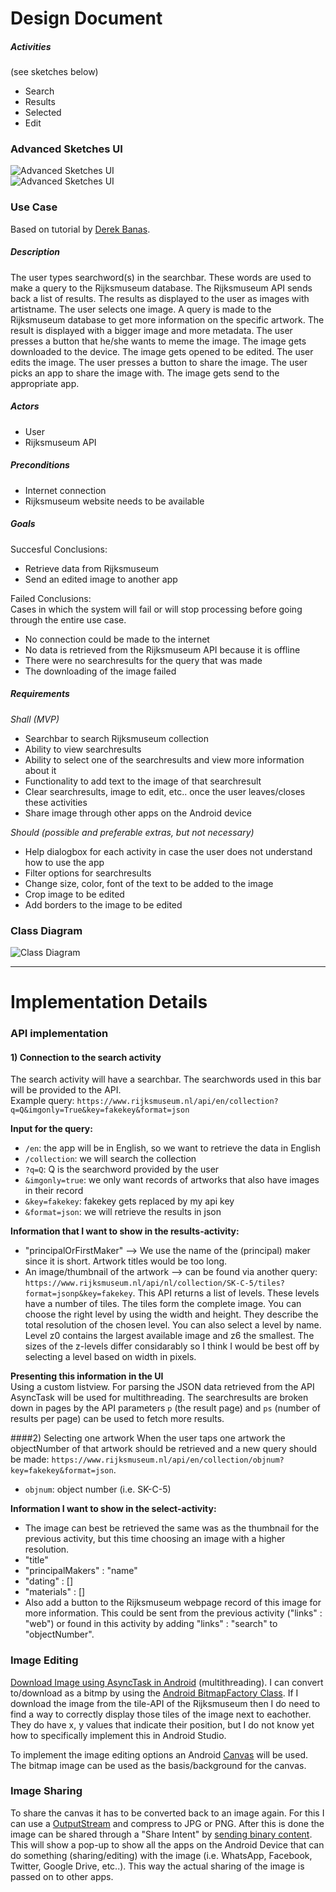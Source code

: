# Design Document
##### Activities  
(see sketches below)
- Search
- Results
- Selected
- Edit 

### Advanced Sketches UI
![Advanced Sketches UI](/doc/advancedsketches_activities.jpg)    
![Advanced Sketches UI](/doc/advancedsketches_other.jpg)

### Use Case
Based on tutorial by [Derek Banas](https://www.youtube.com/watch?v=OkC7HKtiZC0).

##### Description
The user types searchword(s) in the searchbar. These words are used to make a query to the Rijksmuseum database. The Rijksmuseum API sends back a list of results. The results as displayed to the user as images with artistname. The user selects one image. A query is made to the Rijksmuseum database to get more information on the specific artwork. The result is displayed with a bigger image and more metadata. The user presses a button that he/she wants to meme the image. The image gets downloaded to the device. The image gets opened to be edited. The user edits the image. The user presses a button to share the image. The user picks an app to share the image with. The image gets send to the appropriate app. 

##### Actors
- User
- Rijksmuseum API

##### Preconditions
- Internet connection
- Rijksmuseum website needs to be available

##### Goals
Succesful Conclusions:  
- Retrieve data from Rijksmuseum
- Send an edited image to another app  
  
Failed Conclusions:  
Cases in which the system will fail or will stop processing before going through the entire use case.  
- No connection could be made to the internet
- No data is retrieved from the Rijksmuseum API because it is offline
- There were no searchresults for the query that was made
- The downloading of the image failed

##### Requirements  
*Shall (MVP)*  
- Searchbar to search Rijksmuseum collection
- Ability to view searchresults 
- Ability to select one of the searchresults and view more information about it 
- Functionality to add text to the image of that searchresult
- Clear searchresults, image to edit, etc.. once the user leaves/closes these activities
- Share image through other apps on the Android device

*Should (possible and preferable extras, but not necessary)*
- Help dialogbox for each activity in case the user does not understand how to use the app
- Filter options for searchresults
- Change size, color, font of the text to be added to the image
- Crop image to be edited
- Add borders to the image to be edited

### Class Diagram
![Class Diagram](/doc/classdiagram.jpg) 
  
---

# Implementation Details
### API implementation
#### 1) Connection to the search activity
The search activity will have a searchbar. The searchwords used in this bar will be provided to the API.  
Example query: `https://www.rijksmuseum.nl/api/en/collection?q=Q&imgonly=True&key=fakekey&format=json`  

**Input for the query:**
- `/en`: the app will be in English, so we want to retrieve the data in English
- `/collection`: we will search the collection   
- `?q=Q`: Q is the searchword provided by the user  
- `&imgonly=true`: we only want records of artworks that also have images in their record  
- `&key=fakekey`: fakekey gets replaced by my api key  
- `&format=json`: we will retrieve the results in json  

**Information that I want to show in the results-activity:**
- "principalOrFirstMaker" --> We use the name of the (principal) maker since it is short. Artwork titles would be too long.
- An image/thumbnail of the artwork --> can be found via another query:  `https://www.rijksmuseum.nl/api/nl/collection/SK-C-5/tiles?format=jsonp&key=fakekey`. This API returns a list of levels. These levels have a number of tiles. The tiles form the complete image. You can choose the right level by using the width and height. They describe the total resolution of the chosen level. You can also select a level by name. Level z0 contains the largest available image and z6 the smallest. The sizes of the z-levels differ considarably so I think I would be best off by selecting a level based on width in pixels.

**Presenting this information in the UI**  
Using a custom listview. For parsing the JSON data retrieved from the API AsyncTask will be used for multithreading. The searchresults are broken down in pages by the API parameters `p` (the result page) and `ps` (number of results per page) can be used to fetch more results. 
  
####2) Selecting one artwork
When the user taps one artwork the objectNumber of that artwork should be retrieved and a new query should be made: `https://www.rijksmuseum.nl/api/en/collection/objnum?key=fakekey&format=json`.
- `objnum`: object number (i.e. SK-C-5)

**Information I want to show in the select-activity:**
- The image can best be retrieved the same was as the thumbnail for the previous activity, but this time choosing an image with a higher resolution. 
- "title"
- "principalMakers" : "name"
- "dating" : [] 
- "materials" : [] 
- Also add a button to the Rijksmuseum webpage record of this image for more information. This could be sent from the previous activity ("links" : "web") or found in this activity by adding "links" : "search" to "objectNumber". 

### Image Editing
[Download Image using AsyncTask in Android](http://javatechig.com/android/download-image-using-asynctask-in-android) (multithreading). I can convert to/download as a bitmp by using the [Android BitmapFactory Class](http://developer.android.com/reference/android/graphics/BitmapFactory.html). If I download the image from the tile-API of the Rijksmuseum then I do need to find a way to correctly display those tiles of the image next to eachother. They do have x, y values that indicate their position, but I do not know yet how to specifically implement this in Android Studio. 

To implement the image editing options an Android [Canvas](http://developer.android.com/reference/android/graphics/Canvas.html) will be used. The bitmap image can be used as the basis/background for the canvas.

### Image Sharing
To share the canvas it has to be converted back to an image again. For this I can use a [OutputStream](http://stackoverflow.com/questions/13533471/how-to-save-view-from-canvas-to-png-file) and compress to JPG or PNG.
After this is done the image can be shared through a "Share Intent" by [sending binary content](http://developer.android.com/training/sharing/send.html). This will show a pop-up to show all the apps on the Android Device that can do something (sharing/editing) with the image (i.e. WhatsApp, Facebook, Twitter, Google Drive, etc..). This way the actual sharing of the image is passed on to other apps. 
